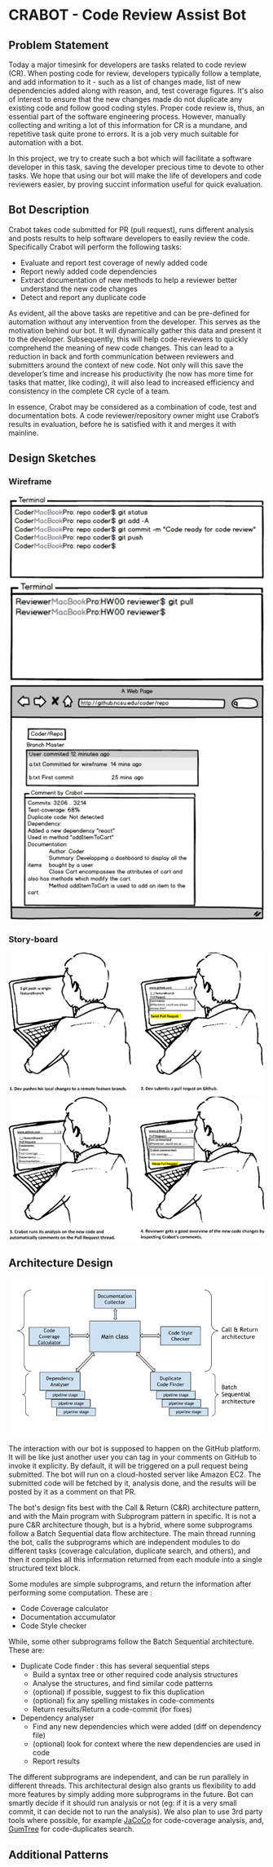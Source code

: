 # CRABOT - Code Review Assist Bot

## Problem Statement
Today a major timesink for developers are tasks related to code review (CR). When posting code for review, developers typically follow a template, and add information to it - such as a list of changes made, list of new dependencies added along with reason, and, test coverage figures. It's also of interest to ensure that the new changes made do not duplicate any existing code and follow good coding styles. Proper code review is, thus, an essential part of the software engineering process. However, manually collecting and writing a lot of this information for CR is a mundane, and repetitive task quite prone to errors. It is a job very much suitable for automation with a bot. 


In this project, we try to create such a bot which will facilitate a software developer in this task, saving the developer precious time to devote to other tasks. We hope that using our bot will make the life of developers and code reviewers easier, by proving succint information useful for quick evaluation.

## Bot Description
Crabot takes code submitted for PR (pull request), runs different analysis and posts results to help software developers to easily review the code. Specifically Crabot will perform the following tasks:

+ Evaluate and report test coverage of newly added code
+ Report newly added code dependencies
+ Extract documentation of new methods to help a reviewer better understand the new code changes
+ Detect and report any duplicate code


As evident, all the above tasks are repetitive and can be pre-defined for automation without any intervention from the developer. This serves as the motivation behind our bot. It will dynamically gather this data and present it to the developer. Subsequently, this will help code-reviewers to quickly comprehend the meaning of new code changes. This can lead to a reduction in back and forth communication between reviewers and submitters around the context of new code. Not only will this save the developer’s time and increase his productivity (he now has more time for tasks that matter, like coding), it will also lead to increased efficiency and consistency in the complete CR cycle of a team.


In essence, Crabot may be considered as a combination of code, test and documentation bots. A code reviewer/repository owner might use Crabot’s results in evaluation, before he is satisfied with it and merges it with mainline. 


## Design Sketches
### Wireframe
![wire1](media/new_wireframe_1.png)
![wire2](media/new_wireframe_2.png)
![wire3](media/new_wireframe_3.png)


### Story-board
![sb1](media/sb1.png)
![sb2](media/sb2.png)



## Architecture Design
![architecture](media/arch_design.png)

The interaction with our bot is supposed to happen on the GitHub platform. It will be like just another user you can tag in your comments on GitHub to invoke it explicity. By default, it will be triggered on a pull request being submitted. The bot will run on a cloud-hosted server like Amazon EC2. The submitted code will be fetched by it, analysis done, and the results will be posted by it as a comment on that PR.


The bot's design fits best with the Call & Return (C&R) architecture pattern, and with the Main program with Subprogram pattern in specific. It is not a pure C&R architecture though, but is a hybrid, where some subprograms follow a Batch Sequential data flow architecture. The main thread running the bot, calls the subprograms which are independent modules to do different tasks (coverage calculation, duplicate search, and others), and then it compiles all this information returned from each module into a single structured text block.  


Some modules are simple subprograms, and return the information after performing some computation. These are :

+ Code Coverage calculator
+ Documentation accumulator
+ Code Style checker

While, some other subprograms follow the Batch Sequential architecture. These are:

+ Duplicate Code finder : this has several sequential steps
	+ Build a syntax tree or other required code analysis structures
	+ Analyse the structures, and find similar code patterns
	+ (optional) if possible, suggest to fix this duplication
	+ (optional) fix any spelling mistakes in code-comments
	+ Return results/Return a code-commit (for fixes)
+ Dependency analyser
	+ Find any new dependencies which were added (diff on dependency file)
	+ (optional) look for context where the new dependencies are used in code
	+ Report results

The different subprograms are independent, and can be run parallely in different threads. This architectural design also grants us flexibility to add more features by simply adding more subprograms in the future.
Bot can smartly decide if it should run analysis or not (eg: if it is a very small commit, it can decide not to run the analysis). We also plan to use 3rd party tools where possible, for example [JaCoCo][link_jacoco] for code-coverage analysis, and, [GumTree][link_gumtree] for code-duplicates search.


## Additional Patterns



[link_gumtree]:https://github.com/GumTreeDiff/gumtree
[link_jacoco]:http://www.eclemma.org/index.html
